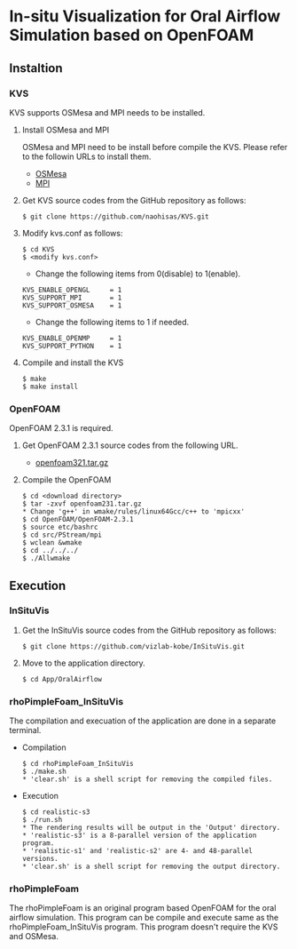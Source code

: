 # In-situ Visualization for Oral Airflow Simulation based on OpenFOAM

## Instaltion

### KVS
KVS supports OSMesa and MPI needs to be installed.

1. Install OSMesa and MPI

    OSMesa and MPI need to be install before compile the KVS. Please refer to the followin URLs to install them.<br>
    - [OSMesa](https://github.com/naohisas/KVS/blob/develop/Source/SupportOSMesa/README.md)
    - [MPI](https://github.com/naohisas/KVS/blob/develop/Source/SupportMPI/README.md)

2. Get KVS source codes from the GitHub repository as follows:
    ```
    $ git clone https://github.com/naohisas/KVS.git
    ```

3. Modify kvs.conf as follows:
    ```
    $ cd KVS
    $ <modify kvs.conf>
    ```

    - Change the following items from 0(disable) to 1(enable).<br>
    ```
    KVS_ENABLE_OPENGL     = 1
    KVS_SUPPORT_MPI       = 1
    KVS_SUPPORT_OSMESA    = 1
    ```
    - Change the following items to 1 if needed. <br>
    ```
    KVS_ENABLE_OPENMP     = 1
    KVS_SUPPORT_PYTHON    = 1
    ```

4. Compile and install the KVS
    ```
    $ make
    $ make install
    ```

### OpenFOAM
OpenFOAM 2.3.1 is required.

1. Get OpenFOAM 2.3.1 source codes from the following URL.

    - [openfoam321.tar.gz](https://www.dropbox.com/s/aa8azaz2jt0inta/openfoam231.tar.gz?dl=0)

2. Compile the OpenFOAM
    ```
    $ cd <download directory>
    $ tar -zxvf openfoam231.tar.gz 
    * Change 'g++' in wmake/rules/linux64Gcc/c++ to 'mpicxx'
    $ cd OpenFOAM/OpenFOAM-2.3.1
    $ source etc/bashrc
    $ cd src/PStream/mpi 
    $ wclean &wmake 
    $ cd ../../../
    $ ./Allwmake
    ```

## Execution

### InSituVis

1. Get the InSituVis source codes from the GitHub repository as follows:
    ```
    $ git clone https://github.com/vizlab-kobe/InSituVis.git
    ```

2. Move to the application directory.
    ```
    $ cd App/OralAirflow
    ```

### rhoPimpleFoam_InSituVis
The compilation and execuation of the application are done in a separate terminal.

- Compilation<br>
    ```
    $ cd rhoPimpleFoam_InSituVis
    $ ./make.sh
    * 'clear.sh' is a shell script for removing the compiled files.
    ```

- Execution<br>
    ```
    $ cd realistic-s3
    $ ./run.sh
    * The rendering results will be output in the 'Output' directory.
    * 'realistic-s3' is a 8-parallel version of the application program.
    * 'realistic-s1' and 'realistic-s2' are 4- and 48-parallel versions.
    * 'clear.sh' is a shell script for removing the output directory.
    ```

### rhoPimpleFoam
The rhoPimpleFoam is an original program based OpenFOAM for the oral airflow simulation. This program can be compile and execute same as the rhoPimpleFoam_InSituVis program. This program doesn't require the KVS and OSMesa.


